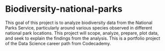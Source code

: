# Biodiversity-national-parks

This goal of this project is to analyze biodiversity data from the National Parks Service, particularly around various species observed in different national park locations.
This project will scope, analyze, prepare, plot data, and seek to explain the findings from the analysis.
This is a portfolio project of the Data Science career path from Codecademy.
